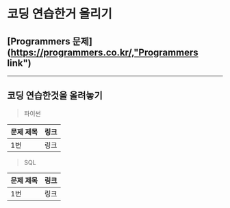 # 코딩 연습한거 올리기

## [Programmers 문제](https://programmers.co.kr/,"Programmers link")
***
## 코딩 연습한것을 올려놓기
> 파이썬

  |문제 제목|링크|
  |-----|-----|
  |1번|링크|
> SQL


  |문제 제목|링크|
  |-----|-----|
  |1번|링크|
